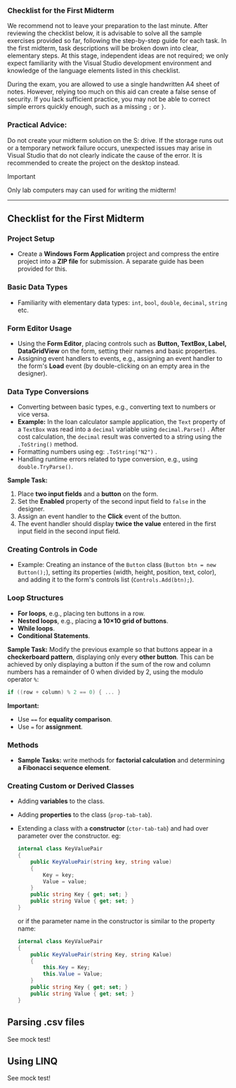 ### Checklist for the First Midterm

We recommend not to leave your preparation to the last minute. After reviewing the checklist below, it is advisable to solve all the sample exercises provided so far, following the step-by-step guide for each task. In the first midterm, task descriptions will be broken down into clear, elementary steps. At this stage, independent ideas are not required; we only expect familiarity with the Visual Studio development environment and knowledge of the language elements listed in this checklist.

During the exam, you are allowed to use a single handwritten A4 sheet of notes. However, relying too much on this aid can create a false sense of security. If you lack sufficient practice, you may not be able to correct simple errors quickly enough, such as a missing `;` or `}`.

### Practical Advice:

Do not create your midterm solution on the S: drive. If the storage runs out or a temporary network failure occurs, unexpected issues may arise in Visual Studio that do not clearly indicate the cause of the error. It is recommended to create the project on the desktop instead.

> [!IMPORTANT]
>
> Only lab computers may can used for writing the midterm!



------

## **Checklist for the First Midterm**

### **Project Setup**

- Create a **Windows Form Application** project and compress the entire project into a **ZIP file** for submission. A separate guide has been provided for this.

### **Basic Data Types**

- Familiarity with elementary data types: `int`, `bool`, `double`, `decimal`, `string` etc. 

### **Form Editor Usage**

- Using the **Form Editor**, placing controls such as **Button, TextBox, Label, DataGridView** on the form, setting their names and basic properties.
- Assigning event handlers to events, e.g., assigning an event handler to the form's **Load** event (by double-clicking on an empty area in the designer).

### **Data Type Conversions**

- Converting between basic types, e.g., converting text to numbers or vice versa.
- **Example:** In the loan calculator sample application, the `Text` property of a `TextBox` was read into a `decimal` variable using `decimal.Parse()` . After cost calculation, the `decimal` result was converted to a string using the `.ToString()` method.
- Formatting numbers using eg: `.ToString("N2")` . 
- Handling runtime errors related to type conversion, e.g., using `double.TryParse()`.

**Sample Task:**

1. Place **two input fields** and a **button** on the form.
2. Set the **Enabled** property of the second input field to `false` in the designer.
3. Assign an event handler to the **Click** event of the button.
4. The event handler should display **twice the value** entered in the first input field in the second input field.

### **Creating Controls in Code**

- Example: Creating an instance of the `Button` class (`Button btn = new Button();`), setting its properties (width, height, position, text, color), and adding it to the form's controls list (`Controls.Add(btn);`).

### **Loop Structures**

- **For loops**, e.g., placing ten buttons in a row.
- **Nested loops**, e.g., placing **a 10×10 grid of buttons**.
- **While loops**.
- **Conditional Statements**.

**Sample Task:** Modify the previous example so that buttons appear in a **checkerboard pattern**, displaying only every **other button**.
 This can be achieved by only displaying a button if the sum of the row and column numbers has a remainder of 0 when divided by 2, using the modulo operator `%`:

```c#
if ((row + column) % 2 == 0) { ... }
```

**Important:**

- Use `==` for **equality comparison**.
- Use `=` for **assignment**.

### **Methods**

- **Sample Tasks:**  write methods for **factorial calculation** and determining **a Fibonacci sequence element**.

### **Creating Custom or Derived Classes**

- Adding **variables** to the class.

- Adding **properties** to the class  (`prop-tab-tab`). 

- Extending a class with a **constructor** (`ctor-tab-tab`) and had over parameter over the constructor. eg:

  ```csharp
  internal class KeyValuePair
  {
      public KeyValuePair(string key, string value)
      {
          Key = key;
          Value = value;
      }
      public string Key { get; set; }
      public string Value { get; set; }
  }
  ```

  or if the parameter name in the constructor is similar to the property name: 
  ```csharp
  internal class KeyValuePair
  {
      public KeyValuePair(string Key, string Kalue)
      {
          this.Key = Key;
          this.Value = Value;
      }
      public string Key { get; set; }
      public string Value { get; set; }
  }
  ```

  

## Parsing .csv files

See mock test!

## Using LINQ

See mock test!